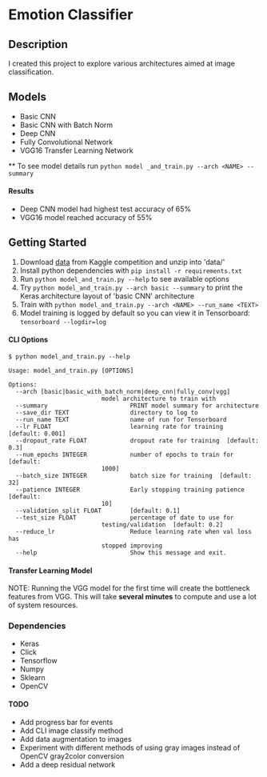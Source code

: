 # Emotion Classifier

## Description
I created this project to explore various architectures aimed at image classification.

## Models
* Basic CNN
* Basic CNN with Batch Norm
* Deep CNN
* Fully Convolutional Network
* VGG16 Transfer Learning Network

** To see model details run ```python model	_and_train.py --arch <NAME> --summary```

#### Results
- Deep CNN model had highest test accuracy of 65%
- VGG16 model reached accuracy of 55%

## Getting Started
1. Download [data](https://www.kaggle.com/c/challenges-in-representation-learning-facial-expression-recognition-challenge/data)  from Kaggle competition and unzip into 'data/'
2. Install python dependencies with ```pip install -r requirements.txt```
3. Run ```python model_and_train.py --help``` to see available options
4. Try ```python model_and_train.py --arch basic --summary``` to print the Keras architecture layout of 'basic CNN' architecture
5. Train with ```python model_and_train.py --arch <NAME> --run_name <TEXT>```
6. Model training is logged by default so you can view it in Tensorboard: ```tensorboard --logdir=log```

#### CLI Options
	$ python model_and_train.py --help

	Usage: model_and_train.py [OPTIONS]

	Options:
	  --arch [basic|basic_with_batch_norm|deep_cnn|fully_conv|vgg]
			                  model architecture to train with
	  --summary                       PRINT model summary for architecture
	  --save_dir TEXT                 directory to log to
	  --run_name TEXT                 name of run for Tensorboard
	  --lr FLOAT                      learning rate for training  [default: 0.001]
	  --dropout_rate FLOAT            dropout rate for training  [default: 0.3]
	  --num_epochs INTEGER            number of epochs to train for  [default:
			                  1000]
	  --batch_size INTEGER            batch size for training  [default: 32]
	  --patience INTEGER              Early stopping training patience  [default:
			                  10]
	  --validation_split FLOAT        [default: 0.1]
	  --test_size FLOAT               percentage of date to use for
			                  testing/validation  [default: 0.2]
	  --reduce_lr                     Reduce learning rate when val loss has
			                  stopped improving
	  --help                          Show this message and exit.

#### Transfer Learning Model
NOTE: Running the VGG model for the first time will create the bottleneck features from VGG. This will take **several minutes** to compute and use a lot of system resources.

### Dependencies
* Keras
* Click
* Tensorflow
* Numpy
* Sklearn
* OpenCV

#### TODO
- Add progress bar for events
- Add CLI image classify method
- Add data augmentation to images
- Experiment with different methods of using gray images instead of OpenCV gray2color conversion
- Add a deep residual network